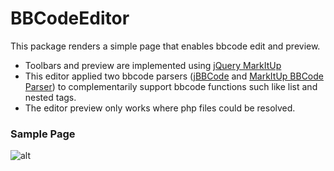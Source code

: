 # BBCodeEditor
This package renders a simple page that enables bbcode edit and preview. 
* Toolbars and preview are implemented using [jQuery MarkItUp](http://markitup.jaysalvat.com/home/)
* This editor applied two bbcode parsers ([jBBCode](http://jbbcode.com/) and [MarkItUp BBCode Parser](http://markitup.jaysalvat.com/downloads/)) to complementarily support bbcode functions such like list and nested tags.
* The editor preview only works where php files could be resolved.

### Sample Page
![alt](https://lh4.googleusercontent.com/2mTY5J28C54iiJAkYiniI4A0Qnfu8iFfqG4dl7JHj6giz6J2iLIQj5Nj5oTjmJaw0FkN5wR2dUL40zE=w1180-h658)




